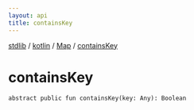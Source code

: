 ```yaml
---
layout: api
title: containsKey
---
```

[stdlib](../../index.md) / [kotlin](../index.md) / [Map](index.md) / [containsKey](containsKey.md)

# containsKey

```
abstract public fun containsKey(key: Any): Boolean
```
